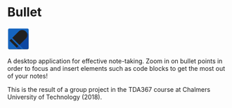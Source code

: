 # Bullet
<img src="https://github.com/Davuskus/Bullet/blob/master/Icons/bullet_icon2.png" width="10%">

 A desktop application for effective note-taking. Zoom in on bullet points in order to focus and insert elements such as code blocks to get the most out of your notes!
 
 This is the result of a group project in the TDA367 course at Chalmers University of Technology (2018).
